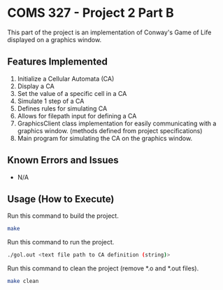 # COMS 327 - Project 2 Part B
This part of the project is an implementation of Conway's Game of Life displayed on a graphics window.

## Features Implemented

1. Initialize a Cellular Automata (CA)
2. Display a CA
3. Set the value of a specific cell in a CA
4. Simulate 1 step of a CA
6. Defines rules for simulating CA
7. Allows for filepath input for defining a CA
8. GraphicsClient class implementation for easily communicating with a graphics window. (methods defined from project specifications)
9. Main program for simulating the CA on the graphics window.

## Known Errors and Issues

- N/A

## Usage (How to Execute)

Run this command to build the project.
```sh
make
```
Run this command to run the project.
```sh
./gol.out <text file path to CA definition (string)>
```
Run this command to clean the project (remove *.o and *.out files).
```sh
make clean
```
